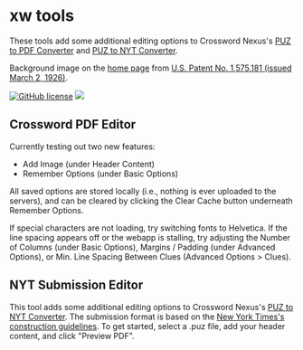 # xw tools

These tools add some additional editing options to Crossword Nexus's [PUZ to PDF Converter](https://crosswordnexus.com/apps/puz-to-pdf/) and [PUZ to NYT Converter](https://crosswordnexus.com/apps/puz-to-nyt/).  

Background image on the [home page](https://njyoon.github.io) from [U.S. Patent No. 1,575,181 (issued March 2, 1926)](https://patents.google.com/patent/US1575181).

[![GitHub license](https://img.shields.io/github/license/njyoon/njyoon.github.io.svg?style=flat-square)](https://github.com/njyoon/njyoon.github.io/blob/master/LICENSE)
[![](https://img.shields.io/badge/updates-sporadic%20at%20best-yellow)](https://github.com/njyoon/njyoon.github.io)

## Crossword PDF Editor

Currently testing out two new features: 
- Add Image (under Header Content)
- Remember Options (under Basic Options)

All saved options are stored locally (i.e., nothing is ever uploaded to the servers), and can be cleared by clicking the Clear Cache button underneath Remember Options.

If special characters are not loading, try switching fonts to Helvetica.  If the line spacing appears off or the webapp is stalling, try adjusting the Number of Columns (under Basic Options), Margins / Padding (under Advanced Options), or Min. Line Spacing Between Clues (Advanced Options > Clues).

## NYT Submission Editor

This tool adds some additional editing options to Crossword Nexus's [PUZ to NYT Converter](https://crosswordnexus.com/apps/puz-to-pdf/). The submission format is based on the [New York Times's construction guidelines](https://www.nytimes.com/puzzles/submissions/crossword). To get started, select a .puz file, add your header content, and click "Preview PDF".
